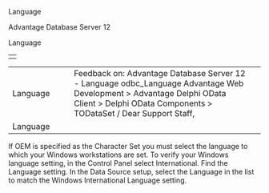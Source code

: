 Language




Advantage Database Server 12  

Language

|  |
| --- |
|  |

|  |  |  |  |  |
| --- | --- | --- | --- | --- |
| Language |  |  | Feedback on: Advantage Database Server 12 - Language odbc\_Language Advantage Web Development > Advantage Delphi OData Client > Delphi OData Components > TODataSet / Dear Support Staff, |  |
| Language |  |  |  |  |

If OEM is specified as the Character Set you must select the language to which your Windows workstations are set. To verify your Windows language setting, in the Control Panel select International. Find the Language setting. In the Data Source setup, select the Language in the list to match the Windows International Language setting.
